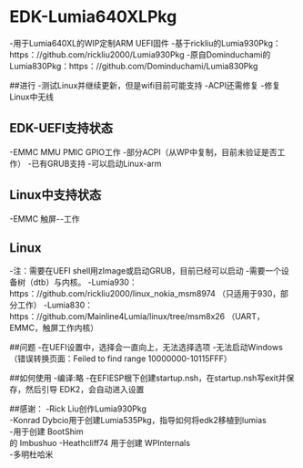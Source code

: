 #  EDK-Lumia640XLPkg
-用于Lumia640XL的WIP定制ARM UEFI固件
-基于rickliu的Lumia930Pkg：https：//github.com/rickliu2000/Lumia930Pkg
-原自Dominduchami的Lumia830Pkg：https：//github.com/Dominduchami/Lumia830Pkg

##进行
-测试Linux并继续更新，但是wifi目前可能支持
-ACPI还需修复
-修复Linux中无线

##  EDK-UEFI支持状态
-EMMC MMU PMIC GPIO工作
-部分ACPI（从WP中复制，目前未验证是否工作）
-已有GRUB支持
-可以启动Linux-arm

##  Linux中支持状态
-EMMC 触屏--工作

##  Linux
-注：需要在UEFI shell用zImage或启动GRUB，目前已经可以启动
-需要一个设备树（dtb）与内核。
-Lumia930：https：//github.com/rickliu2000/linux_nokia_msm8974 （只适用于930，部分工作）
-Lumia830：https：//github.com/Mainline4Lumia/linux/tree/msm8x26 （UART，EMMC，触屏工作内核）

##问题
-在UEFI设置中，选择会一直向上，无法选择选项
-无法启动Windows （错误转换页面：Feiled to find range 10000000-10115FFF）

##如何使用
-编译:略
-在EFIESP根下创建startup.nsh，在startup.nsh写exit并保存，然后引导 EDK2，会自动进入设置

##感谢：
 -Rick Liu创作Lumia930Pkg<br/>
 -Konrad Dybcio用于创建Lumia535Pkg，指导如何将edk2移植到lumias<br/>
 -用于创建 BootShim<br/> 的 Imbushuo
 -Heathcliff74 用于创建 WPInternals<br/>
 -多明杜哈米<br/>